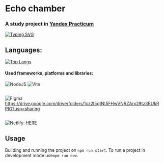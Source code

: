 # Echo chamber

### A study project in [Yandex Practicum](https://practicum.yandex.ru/)

[![Typing SVG](https://readme-typing-svg.herokuapp.com?color=%2336BCF7&lines=Project+in+development)](https://git.io/typing-svg)

##

## Languages:

[![Top Langs](https://github-readme-stats.vercel.app/api/top-langs/?username=anuraghazra&layout=compact)](https://github.com/anuraghazra/github-readme-stats)

#### Used frameworks, platforms and libraries:

![NodeJS](https://img.shields.io/badge/node.js-6DA55F?style=for-the-badge&logo=node.js&logoColor=white) ![Vite](https://img.shields.io/badge/vite-%23646CFF.svg?style=for-the-badge&logo=vite&logoColor=white)

##

![Figma](https://img.shields.io/badge/figma-%23F24E1E.svg?style=for-the-badge&logo=figma&logoColor=white)  
https://drive.google.com/drive/folders/1cz2I5qtNt5FHwVNRZArx29tz3RUkRPIG?usp=sharing

##

![Netlify](https://img.shields.io/badge/netlify-%23000000.svg?style=for-the-badge&logo=netlify&logoColor=#00C7B7): [HERE
](https://jocular-gingersnap-8267e4.netlify.app/)

## Usage

Building and running the project on `npm run start`.
To run a project in development mode use`npm run dev`.
